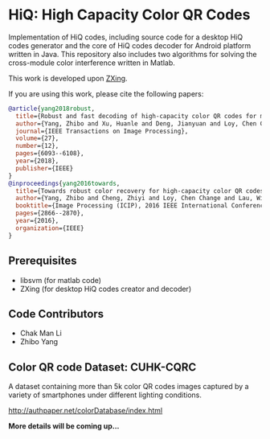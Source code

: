 # HiQ: High Capacity Color QR Codes
Implementation of HiQ codes, including source code for a desktop HiQ codes generator and the core of HiQ codes decoder for Android platform written in Java. This repository also includes two algorithms for solving the cross-module color interference written in Matlab. 

This work is developed upon [ZXing](https://github.com/zxing/zxing).

If you are using this work, please cite the following papers:
```bibtex
@article{yang2018robust,
  title={Robust and fast decoding of high-capacity color QR codes for mobile applications},
  author={Yang, Zhibo and Xu, Huanle and Deng, Jianyuan and Loy, Chen Change and Lau, Wing Cheong},
  journal={IEEE Transactions on Image Processing},
  volume={27},
  number={12},
  pages={6093--6108},
  year={2018},
  publisher={IEEE}
}
@inproceedings{yang2016towards,
  title={Towards robust color recovery for high-capacity color QR codes},
  author={Yang, Zhibo and Cheng, Zhiyi and Loy, Chen Change and Lau, Wing Cheong and Li, Chak Man and Li, Guanchen},
  booktitle={Image Processing (ICIP), 2016 IEEE International Conference on},
  pages={2866--2870},
  year={2016},
  organization={IEEE}
}
```

Prerequisites
---

- libsvm (for matlab code)
- ZXing (for desktop HiQ codes creator and decoder)

Code Contributors
---
- Chak Man Li
- Zhibo Yang

Color QR code Dataset: CUHK-CQRC
---
A dataset containing more than 5k color QR codes images captured by a variety of smartphones under different lighting conditions.

http://authpaper.net/colorDatabase/index.html

**More details will be coming up...** 
